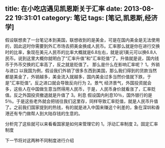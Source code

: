 title: 在小吃店遇见凯恩斯关于汇率
date: 2013-08-22 19:31:01
category: 笔记
tags: [笔记,凯恩斯,经济学]
---

假设联想卖了一台笔记本到美国，联想收到的是美金，可是在国内美金是无法使用的，因此这时你需要到外汇市场去把美金换成人民币。汇率那么就是你在进行交换时的比率，象现在美元人民币的比率大概就是6.8左右，就是说1美元可以换6.8人民币。说到这里大概你就明白了“汇率升值”和"汇率贬值“了。升值就是说，国内钱币于外币交换的汇率高了，反之就是贬值了。
那么是什么在影响汇率呢？
1。外销与进口
以我国为例，假设我们外销了很多东西到美国，那么我们得到的货款当然都是美金了，外销越多，美金流入就越多，国内美金过多当然价值就下跌，于是”汇率贬值“。反之进口就会导致反向行为
2。景气
经济景气，外国投资就会多，这些人在中国做生意当然得用人民币，于是，人民币身价就看涨了，汇率贬值。反之外国投资撤退就是升值了
3。利息
假设国内利息10％，国外银行的是5％。于是这些老外就会把钱往我们这里存，同样导致汇率贬值，就是人民币升值了。之前我们国家提到的热钱，有的就是进入中国来赚这个利差的，象在深圳和香港还有专门做帮人到大陆存钱的生意的。

分析完了这些就可以来看看国家是如何来管理它的
1。浮动汇率制度
2。固定汇率制度

下一节将对这两种不同制度进行介绍